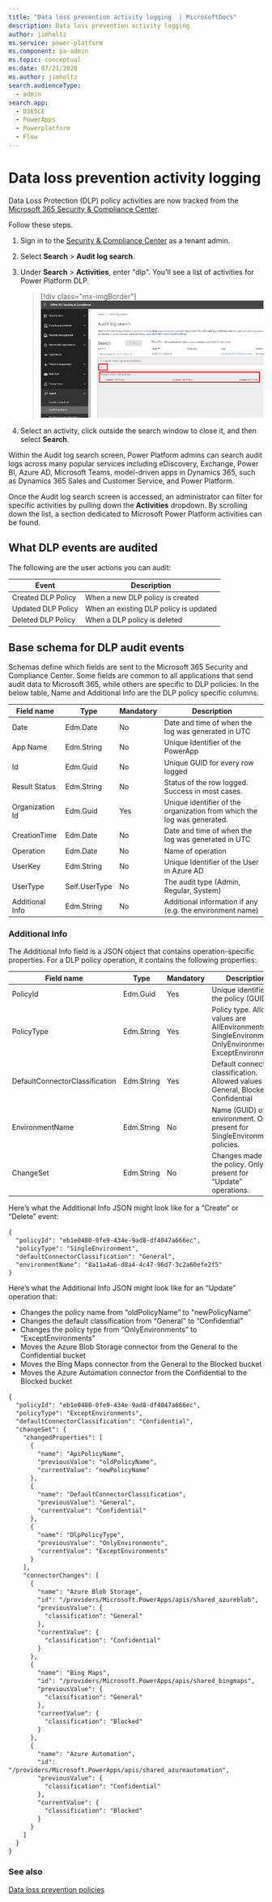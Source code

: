 ```yaml
---
title: "Data loss prevention activity logging  | MicrosoftDocs"
description: Data loss prevention activity logging
author: jimholtz
ms.service: power-platform
ms.component: pa-admin
ms.topic: conceptual
ms.date: 07/21/2020
ms.author: jimholtz
search.audienceType: 
  - admin
search.app:
  - D365CE
  - PowerApps
  - Powerplatform
  - Flow
---
```

# Data loss prevention activity logging

Data Loss Protection (DLP) policy activities are now tracked from the [Microsoft 365 Security & Compliance Center](https://go.microsoft.com/fwlink/?LinkID=824876). 

Follow these steps.

1. Sign in to the [Security & Compliance Center](https://protection.office.com) as a tenant admin.

2. Select **Search** > **Audit log search**. 

3. Under **Search** > **Activities**, enter "dlp". You'll see a list of activities for Power Platform DLP.

   > [!div class="mx-imgBorder"] 
   > ![Audit log search DLP policies](media/audit-log-search-dlp.png "Audit log search DLP policies")

4. Select an activity, click outside the search window to close it, and then select **Search**.

Within the Audit log search screen, Power Platform admins can search audit logs across many popular services including eDiscovery, Exchange, Power BI, Azure AD, Microsoft Teams, model-driven apps in Dynamics 365, such as Dynamics 365 Sales and Customer Service, and Power Platform. 

Once the Audit log search screen is accessed, an administrator can filter for specific activities by pulling down the **Activities** dropdown. By scrolling down the list, a section dedicated to Microsoft Power Platform activities can be found. 

## What DLP events are audited 

The following are the user actions you can audit:

|Event  |Description  |
|---------|---------|
|Created DLP Policy      | When a new DLP policy is created         |
|Updated DLP Policy      | When an existing DLP policy is updated          |
|Deleted DLP Policy      | When a DLP policy is deleted         |
 
## Base schema for DLP audit events 

Schemas define which fields are sent to the Microsoft 365 Security and Compliance Center. Some fields are common to all applications that send audit data to Microsoft 365, while others are specific to DLP policies. In the below table, Name and Additional Info are the DLP policy specific columns. 

|Field name  |Type  |Mandatory  |Description  |
|---------|---------|---------|---------|
|Date     |Edm.Date|No         |Date and time of when the log was generated in UTC          |
|App Name   |Edm.String         |No         |Unique Identifier of the PowerApp        |
|Id     |Edm.Guid         |No         |Unique GUID for every row logged          |
|Result Status     |Edm.String         |No         |Status of the row logged. Success in most cases.          |
|Organization Id     |Edm.Guid         |Yes        |Unique identifier of the organization from which the log was generated.       |
|CreationTime     |Edm.Date         |No         |Date and time of when the log was generated in UTC          |
|Operation     |Edm.Date         |No         |Name of operation         |
|UserKey     |Edm.String         |No         |Unique Identifier of the User in Azure AD       |
|UserType     |Self.UserType         |No         |The audit type (Admin, Regular, System)         |
|Additional Info     |Edm.String        |No         |Additional information if any (e.g. the environment name)       |

### Additional Info 

The Additional Info field is a JSON object that contains operation-specific properties. For a DLP policy operation, it contains the following properties: 


|Field name   |Type  |Mandatory  |Description  |
|---------|---------|---------|---------|
|PolicyId     | Edm.Guid         | Yes        | Unique identifier of the policy (GUID)         |
|PolicyType     | Edm.String         | Yes        | Policy type. Allowed values are AllEnvironments, SingleEnvironment, OnlyEnvironments, ExceptEnvironments         |
|DefaultConnectorClassification     | Edm.String         | Yes        | Default connector classification. Allowed values are General, Blocked, Confidential         |
|EnvironmentName     | Edm.String         | No        | Name (GUID) of the environment. Only present for SingleEnvironment policies.         |
|ChangeSet     | Edm.String         | No        | Changes made to the policy. Only present for “Update” operations.         |

Here’s what the Additional Info JSON might look like for a “Create” or “Delete” event: 

```
{ 
  "policyId": "eb1e0480-0fe9-434e-9ad8-df4047a666ec", 
  "policyType": "SingleEnvironment", 
  "defaultConnectorClassification": "General", 
  "environmentName": "8a11a4a6-d8a4-4c47-96d7-3c2a60efe2f5" 
} 
```

Here’s what the Additional Info JSON might look like for an “Update” operation that: 

- Changes the policy name from “oldPolicyName” to “newPolicyName” 
- Changes the default classification from “General” to “Confidential” 
- Changes the policy type from “OnlyEnvironments” to “ExceptEnvironments” 
- Moves the Azure Blob Storage connector from the General to the Confidential bucket 
- Moves the Bing Maps connector from the General to the Blocked bucket 
- Moves the Azure Automation connector from the Confidential to the Blocked bucket 

```
{ 
  "policyId": "eb1e0480-0fe9-434e-9ad8-df4047a666ec", 
  "policyType": "ExceptEnvironments", 
  "defaultConnectorClassification": "Confidential", 
  "changeSet": { 
    "changedProperties": [ 
      { 
        "name": "ApiPolicyName", 
        "previousValue": "oldPolicyName", 
        "currentValue": "newPolicyName" 
      }, 
      { 
        "name": "DefaultConnectorClassification", 
        "previousValue": "General", 
        "currentValue": "Confidential" 
      }, 
      { 
        "name": "DlpPolicyType", 
        "previousValue": "OnlyEnvironments", 
        "currentValue": "ExceptEnvironments" 
      } 
    ], 
    "connectorChanges": [ 
      { 
        "name": "Azure Blob Storage", 
        "id": "/providers/Microsoft.PowerApps/apis/shared_azureblob", 
        "previousValue": { 
          "classification": "General" 
        }, 
        "currentValue": { 
          "classification": "Confidential" 
        } 
      }, 
      { 
        "name": "Bing Maps", 
        "id": "/providers/Microsoft.PowerApps/apis/shared_bingmaps", 
        "previousValue": { 
          "classification": "General" 
        }, 
        "currentValue": { 
          "classification": "Blocked" 
        } 
      }, 
      { 
        "name": "Azure Automation", 
        "id": "/providers/Microsoft.PowerApps/apis/shared_azureautomation", 
        "previousValue": { 
          "classification": "Confidential" 
        }, 
        "currentValue": { 
          "classification": "Blocked" 
        } 
      } 
    ] 
  } 
} 
```

### See also
[Data loss prevention policies](wp-data-loss-prevention.md)